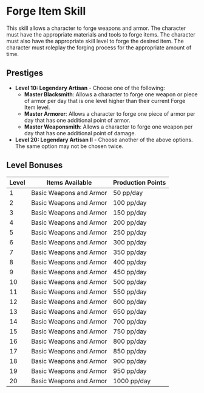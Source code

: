 # Forge Item Skill

This skill allows a character to forge weapons and armor. The character must have the appropriate materials and tools to forge items. The character must also have the appropriate skill level to forge the desired item. The character must roleplay the forging process for the appropriate amount of time.

## Prestiges
- **Level 10: Legendary Artisan** - Choose one of the following:
  - **Master Blacksmith**: Allows a character to forge one weapon or piece of armor per day that is one level higher than their current Forge Item level.
  - **Master Armorer**: Allows a character to forge one piece of armor per day that has one additional point of armor.
  - **Master Weaponsmith**: Allows a character to forge one weapon per day that has one additional point of damage.
- **Level 20: Legendary Artisan II** - Choose another of the above options. The same option may not be chosen twice.

## Level Bonuses
| Level | Items Available | Production Points |
|-------|----------------|------------------|
| 1 | Basic Weapons and Armor | 50 pp/day |
| 2 | Basic Weapons and Armor | 100 pp/day |
| 3 | Basic Weapons and Armor | 150 pp/day |
| 4 | Basic Weapons and Armor | 200 pp/day |
| 5 | Basic Weapons and Armor | 250 pp/day |
| 6 | Basic Weapons and Armor | 300 pp/day |
| 7 | Basic Weapons and Armor | 350 pp/day |
| 8 | Basic Weapons and Armor | 400 pp/day |
| 9 | Basic Weapons and Armor | 450 pp/day |
| 10 | Basic Weapons and Armor | 500 pp/day |
| 11 | Basic Weapons and Armor | 550 pp/day |
| 12 | Basic Weapons and Armor | 600 pp/day |
| 13 | Basic Weapons and Armor | 650 pp/day |
| 14 | Basic Weapons and Armor | 700 pp/day |
| 15 | Basic Weapons and Armor | 750 pp/day |
| 16 | Basic Weapons and Armor | 800 pp/day |
| 17 | Basic Weapons and Armor | 850 pp/day |
| 18 | Basic Weapons and Armor | 900 pp/day |
| 19 | Basic Weapons and Armor | 950 pp/day |
| 20 | Basic Weapons and Armor | 1000 pp/day | 